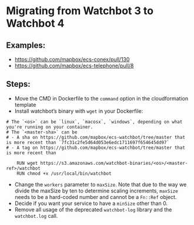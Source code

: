 # Migrating from Watchbot 3 to Watchbot 4
## Examples:

- https://github.com/mapbox/ecs-conex/pull/130
- https://github.com/mapbox/ecs-telephone/pull/8


## Steps:
- Move the CMD in Dockerfile to the `command` option in the cloudformation template
- Install watchbot’s binary with `wget` in your Dockerfile:

```
# The `<os>` can be `linux`, `macosx`, `windows`, depending on what you're running on your container.
# The `<master-sha>` can be 
# - A sha on https://github.com/mapbox/ecs-watchbot/tree/master that is more recent than `7fc31c2fe5d64d053e6edc1711697f654645dd97`
# - A tag on https://github.com/mapbox/ecs-watchbot/tree/master that is more recent than 

    RUN wget https://s3.amazonaws.com/watchbot-binaries/<os>/<master-ref>/watchbot
    RUN chmod +x /usr/local/bin/watchbot
```


- Change the `workers` parameter to `maxSize`. Note that due to the way we divide the maxSize by ten to determine scaling increments, `maxSize` needs to be a hard-coded number and cannot be a `Fn::Ref` object.
- Decide if you want your service to have a `minSize` other than 0.
- Remove all usage of the deprecated `watchbot-log` library and the `watchbot.log` call.

